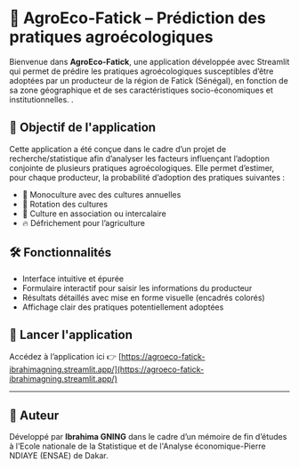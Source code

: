 # 🌾 AgroEco-Fatick – Prédiction des pratiques agroécologiques

Bienvenue dans **AgroEco-Fatick**, une application développée avec Streamlit qui permet de prédire les pratiques agroécologiques susceptibles d’être adoptées par un producteur de la région de Fatick (Sénégal), en fonction  de sa zone géographique et de ses caractéristiques socio-économiques et institutionnelles. .

## 🎯 Objectif de l'application

Cette application a été conçue dans le cadre d’un projet de recherche/statistique afin d’analyser les facteurs influençant l’adoption conjointe de plusieurs pratiques agroécologiques. Elle permet d’estimer, pour chaque producteur, la probabilité d’adoption des pratiques suivantes :

- 🌿 Monoculture avec des cultures annuelles  
- 🔄 Rotation des cultures  
- 🌾 Culture en association ou intercalaire  
- 🔥 Défrichement pour l’agriculture

## 🛠️ Fonctionnalités

- Interface intuitive et épurée
- Formulaire interactif pour saisir les informations du producteur
- Résultats détaillés avec mise en forme visuelle (encadrés colorés)
- Affichage clair des pratiques potentiellement adoptées

## 🚀 Lancer l'application

Accédez à l’application ici 👉 [https://agroeco-fatick-ibrahimagning.streamlit.app/](https://agroeco-fatick-ibrahimagning.streamlit.app/)

---

## 👤 Auteur

Développé par **Ibrahima GNING** dans le cadre d’un mémoire de fin d’études à l’Ecole nationale de la Statistique et de l'Analyse économique-Pierre NDIAYE (ENSAE) de Dakar.


 
